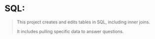 # SQL:

> This project creates and edits tables in SQL, including inner joins.
>
> It includes pulling specific data to answer questions.
